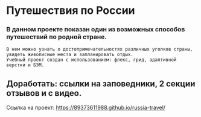 
# **Путешествия по России**


### В данном проекте показан один из возможных способов путешествий по родной стране.
    В нем можно узнать о достопримечательностях различных уголков страны, увидеть живописные места и запланировать отдых.
    Учебный проект создан с использованием: флекс, грид, адаптивной верстки и БЭМ. 


## Доработать: ссылки на заповедники, 2 секции отзывов и с видео.

Ссылка на проект: https://89373611988.github.io/russia-travel/
